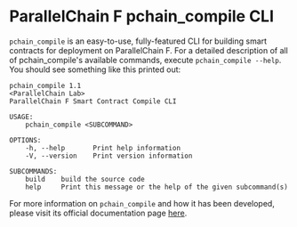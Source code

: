 # ParallelChain F pchain_compile CLI

`pchain_compile` is an easy-to-use, fully-featured CLI for building smart contracts for deployment on ParallelChain F. For a detailed description of all of pchain_compile's available commands, execute `pchain_compile --help`. You should see something like this printed out:

```
pchain_compile 1.1
<ParallelChain Lab>
ParallelChain F Smart Contract Compile CLI

USAGE:
    pchain_compile <SUBCOMMAND>

OPTIONS:
    -h, --help       Print help information
    -V, --version    Print version information

SUBCOMMANDS:
    build    build the source code
    help     Print this message or the help of the given subcommand(s)
```

For more information on `pchain_compile` and how it has been developed, please visit its official documentation page [here](https://docs.parallelchain.io/smart_contract_sdk/build_contract/).
